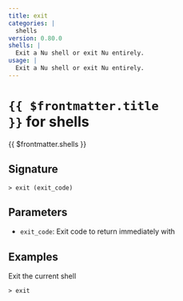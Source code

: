 ```yaml
---
title: exit
categories: |
  shells
version: 0.80.0
shells: |
  Exit a Nu shell or exit Nu entirely.
usage: |
  Exit a Nu shell or exit Nu entirely.
---
```


# <code>{{ $frontmatter.title }}</code> for shells

<div class='command-title'>{{ $frontmatter.shells }}</div>

## Signature

```> exit (exit_code)```

## Parameters

 -  `exit_code`: Exit code to return immediately with

## Examples

Exit the current shell
```shell
> exit

```
